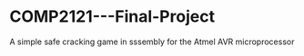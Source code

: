 # COMP2121---Final-Project
A simple safe cracking game in sssembly for the Atmel AVR microprocessor
